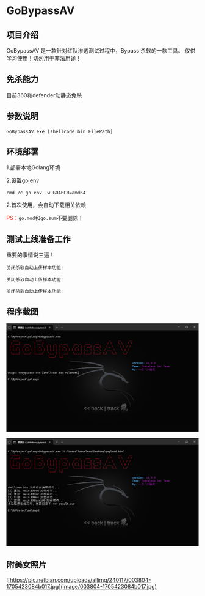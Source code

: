 # GoBypassAV



## 项目介绍

GoBypassAV 是一款针对红队渗透测试过程中，Bypass 杀软的一款工具。
仅供学习使用！切勿用于非法用途！

## 免杀能力
目前360和defender动静态免杀

## 参数说明

```shell
GoBypassAV.exe [shellcode bin FilePath]
```

## 环境部署

1.部署本地Golang环境

2.设置go env

```
cmd /c go env -w GOARCH=amd64
```

2.首次使用，会自动下载相关依赖

<span style="color:red">PS：</span>`go.mod`和`go.sum`不要删除！

## 测试上线准备工作

重要的事情说三遍！

`关闭杀软自动上传样本功能！`

`关闭杀软自动上传样本功能！`

`关闭杀软自动上传样本功能！`

## 程序截图

![image-20240415222010770](image/image-20240415222010770.png)

![image-20240415222142792](image/image-20240415222142792.png)

## 附美女照片

![https://pic.netbian.com/uploads/allimg/240117/003804-1705423084b017.jpg](image/003804-1705423084b017.jpg)
